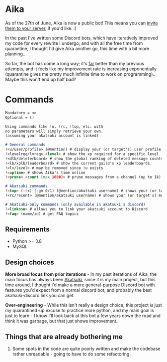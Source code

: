 Aika
====

As of the 27th of June, Aika is now a public bot!
This means you can [invite them to your server](https://discord.com/api/oauth2/authorize?client_id=702310727515504710&permissions=0&scope=bot), if you'd like. :)

In the past I've written some Discord bots, which have iteratively improved my code for every rewrite I undergo; and with all the free time from quarantine, I thought I'd give Aika another go, this time with a bit more planning..

So far, the bot has come a long way; it's [far](https://github.com/cmyui/Aika_old) better than my previous attempts, and it feels like my improvement rate is increasing exponentially (quarantine gives me pretty much infinite time to work on programming).. Maybe this won't end up half bad?

Commands
========
```md
Mandatory = <>
Optional = ()

Using commands like !u, !rc, !top, etc. with
no parameters will simply retrieve your own.
(assuming your akatsuki account is linked)

# General commands
!<u/user/profile> (@mention) # display your (or target's) user profile.
!<levelreq/lvreq> <level> # show the xp required for a specific level
!<dlb/deleterboard> # show the global ranking of deleted message counts (lol)
!<lb/xplb/leaderboard> # show the current guild's xp leaderboards.
!<lv/level> # may be removed since !u exists
!<uptime> # shows Aika's time online
!<prune> <count [max 1000]> # prune messages from a channel (up to 1k)

# Akatsuki commands
!<top> (-rx) (-gm 0/1) (@mention/akatsuki username) # shows your (or target's) best 3 plays on akatsuki
!<rc/recent> (@mention/akatsuki username) # shows your (or target's) most recent score on akatsuki

# Akatsuki-only commands (only available in akatsuki's discord)
!<linkosu> # allows you to link your akatsuki account to Discord
!<faq> (name/id) # get FAQ topics
```

Requirements
------------
- Python >= 3.8
- MySQL

Design choices
--------------
**More broad focus from prior iterations** - In my past iterations of Aika, the main focus has always been [Akatsuki](https://akatsuki.pw/), since it is my main project, but this time around, I thought i'd make a more general-purpose Discord bot with features you'd expect from a normal discord bot, and probably the best akatsuki-discord link you can get.

**Over-engineering** - While this isn't really a design choice, this project *is* just my quarantined-up excuse to practice more python, and my main goal is just to learn - I know I'll look back at this bot a few years down the road and think it was garbage, but that just shows improvement.

Things that are already bothering me
------------------------------------
1. Some spots in the code are quite poorly written and make the codebase rather unreadable - going to have to do some refactoring.
